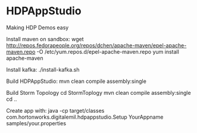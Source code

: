 HDPAppStudio
============

Making HDP Demos easy

Install maven on sandbox:
wget http://repos.fedorapeople.org/repos/dchen/apache-maven/epel-apache-maven.repo -O /etc/yum.repos.d/epel-apache-maven.repo
yum install apache-maven

Install kafka:
./install-kafka.sh

Build HDPAppStudio:
mvn clean compile assembly:single

Build Storm Topology
cd StormToplogy
mvn clean compile assembly:single
cd ..

Create app with: 
java -cp target/classes com.hortonworks.digitalemil.hdpappstudio.Setup YourAppname samples/your.properties
